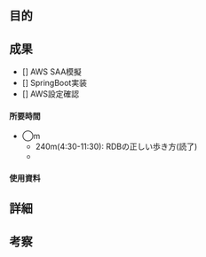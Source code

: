 ## 目的
<!-- 目的(〜を知りたい/〜を実装したい) -->

## 成果
<!-- 成果(できたこと/できなかったこと) -->
- [] AWS SAA模擬
- [] SpringBoot実装
- [] AWS設定確認
#### 所要時間
- ◯m
  - 240m(4:30-11:30): RDBの正しい歩き方(読了)
  - 
#### 使用資料
<!-- 使用資料(教材/書籍/ワークシート/Youtube) -->

## 詳細
<!-- 詳細(キーワード/プロセス//具体例を挙げる/今回の課題解決を今後に繋げられる形で記録) -->


## 考察
<!-- 考察(今後の展望/) -->
